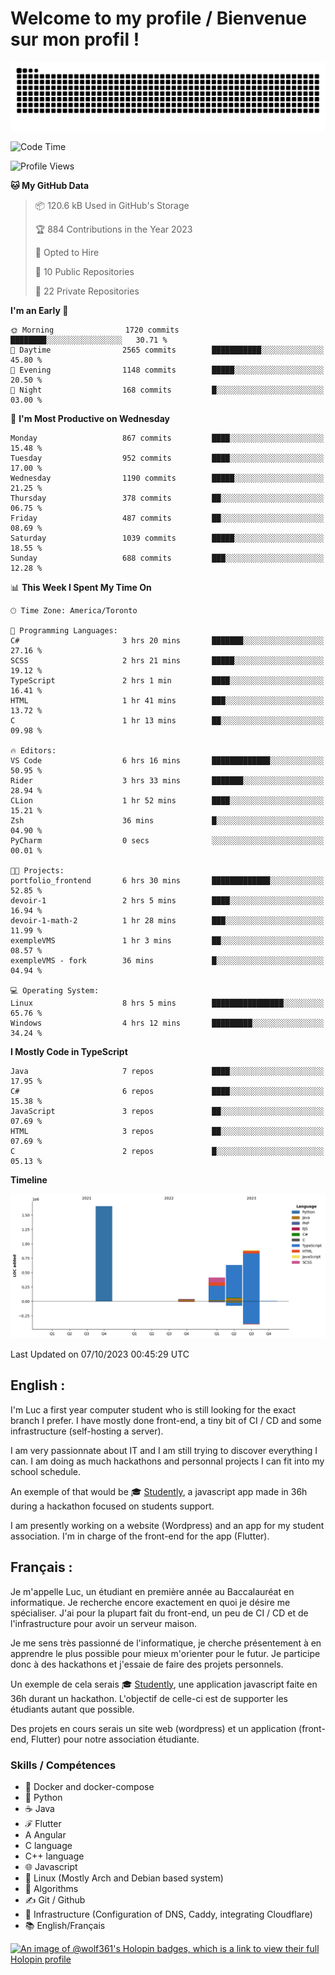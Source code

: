 # Welcome to my profile / Bienvenue sur mon profil !

![snake gif](https://github.com/wolf-361/wolf-361/blob/output/github-contribution-grid-snake.svg)

<!--START_SECTION:waka-->
![Code Time](http://img.shields.io/badge/Code%20Time-392%20hrs%2034%20mins-blue)

![Profile Views](http://img.shields.io/badge/Profile%20Views-0-blue)

**🐱 My GitHub Data** 

> 📦 120.6 kB Used in GitHub's Storage 
 > 
> 🏆 884 Contributions in the Year 2023
 > 
> 💼 Opted to Hire
 > 
> 📜 10 Public Repositories 
 > 
> 🔑 22 Private Repositories 
 > 
**I'm an Early 🐤** 

```text
🌞 Morning                1720 commits        ████████░░░░░░░░░░░░░░░░░   30.71 % 
🌆 Daytime                2565 commits        ███████████░░░░░░░░░░░░░░   45.80 % 
🌃 Evening                1148 commits        █████░░░░░░░░░░░░░░░░░░░░   20.50 % 
🌙 Night                  168 commits         █░░░░░░░░░░░░░░░░░░░░░░░░   03.00 % 
```
📅 **I'm Most Productive on Wednesday** 

```text
Monday                   867 commits         ████░░░░░░░░░░░░░░░░░░░░░   15.48 % 
Tuesday                  952 commits         ████░░░░░░░░░░░░░░░░░░░░░   17.00 % 
Wednesday                1190 commits        █████░░░░░░░░░░░░░░░░░░░░   21.25 % 
Thursday                 378 commits         ██░░░░░░░░░░░░░░░░░░░░░░░   06.75 % 
Friday                   487 commits         ██░░░░░░░░░░░░░░░░░░░░░░░   08.69 % 
Saturday                 1039 commits        █████░░░░░░░░░░░░░░░░░░░░   18.55 % 
Sunday                   688 commits         ███░░░░░░░░░░░░░░░░░░░░░░   12.28 % 
```


📊 **This Week I Spent My Time On** 

```text
🕑︎ Time Zone: America/Toronto

💬 Programming Languages: 
C#                       3 hrs 20 mins       ███████░░░░░░░░░░░░░░░░░░   27.16 % 
SCSS                     2 hrs 21 mins       █████░░░░░░░░░░░░░░░░░░░░   19.12 % 
TypeScript               2 hrs 1 min         ████░░░░░░░░░░░░░░░░░░░░░   16.41 % 
HTML                     1 hr 41 mins        ███░░░░░░░░░░░░░░░░░░░░░░   13.72 % 
C                        1 hr 13 mins        ██░░░░░░░░░░░░░░░░░░░░░░░   09.98 % 

🔥 Editors: 
VS Code                  6 hrs 16 mins       █████████████░░░░░░░░░░░░   50.95 % 
Rider                    3 hrs 33 mins       ███████░░░░░░░░░░░░░░░░░░   28.94 % 
CLion                    1 hr 52 mins        ████░░░░░░░░░░░░░░░░░░░░░   15.21 % 
Zsh                      36 mins             █░░░░░░░░░░░░░░░░░░░░░░░░   04.90 % 
PyCharm                  0 secs              ░░░░░░░░░░░░░░░░░░░░░░░░░   00.01 % 

🐱‍💻 Projects: 
portfolio_frontend       6 hrs 30 mins       █████████████░░░░░░░░░░░░   52.85 % 
devoir-1                 2 hrs 5 mins        ████░░░░░░░░░░░░░░░░░░░░░   16.94 % 
devoir-1-math-2          1 hr 28 mins        ███░░░░░░░░░░░░░░░░░░░░░░   11.99 % 
exempleVMS               1 hr 3 mins         ██░░░░░░░░░░░░░░░░░░░░░░░   08.57 % 
exempleVMS - fork        36 mins             █░░░░░░░░░░░░░░░░░░░░░░░░   04.94 % 

💻 Operating System: 
Linux                    8 hrs 5 mins        ████████████████░░░░░░░░░   65.76 % 
Windows                  4 hrs 12 mins       █████████░░░░░░░░░░░░░░░░   34.24 % 
```

**I Mostly Code in TypeScript** 

```text
Java                     7 repos             ████░░░░░░░░░░░░░░░░░░░░░   17.95 % 
C#                       6 repos             ████░░░░░░░░░░░░░░░░░░░░░   15.38 % 
JavaScript               3 repos             ██░░░░░░░░░░░░░░░░░░░░░░░   07.69 % 
HTML                     3 repos             ██░░░░░░░░░░░░░░░░░░░░░░░   07.69 % 
C                        2 repos             █░░░░░░░░░░░░░░░░░░░░░░░░   05.13 % 
```



**Timeline**

![Lines of Code chart](https://raw.githubusercontent.com/wolf-361/wolf-361/main/assets/bar_graph.png)


 Last Updated on 07/10/2023 00:45:29 UTC
<!--END_SECTION:waka-->

## English : 

I'm Luc a first year computer student who is still looking for the exact branch I prefer. I have mostly done front-end, a tiny bit of CI / CD and some infrastructure (self-hosting a server).

I am very passionnate about IT and I am still trying to discover everything I can. I am doing as much hackathons and personnal projects I can fit into my school schedule.

An exemple of that would be 🎓 [Studently](https://github.com/wolf-361/Studently-CodeJam12), a javascript app made in 36h during a hackathon focused on students support.

I am presently working on a website (Wordpress) and an app for my student association. I'm in charge of the front-end for the app (Flutter).

## Français :

Je m'appelle Luc, un étudiant en première année au Baccalauréat en informatique. Je recherche encore exactement en quoi je désire me spécialiser. J'ai pour la plupart fait du front-end, un peu de CI / CD et de l'infrastructure pour avoir un serveur maison.

Je me sens très passionné de l'informatique, je cherche présentement à en apprendre le plus possible pour mieux m'orienter pour le futur. Je participe donc à des hackathons et j'essaie de faire des projets personnels.

Un exemple de cela serais 🎓 [Studently](https://github.com/wolf-361/Studently-CodeJam12), une application javascript faite en 36h durant un hackathon. L'objectif de celle-ci est de supporter les étudiants autant que possible.

Des projets en cours serais un site web (wordpress) et un application (front-end, Flutter) pour notre association étudiante.

###  Skills / Compétences

* 🐋 Docker and docker-compose
* 🐍 Python
* ☕ Java
* ℱ Flutter
* A Angular
* C language
* C++ language
* 🌐 Javascript
* 🐧 Linux (Mostly Arch and Debian based system)
* 🧩 Algorithms
* ✍️ Git / Github
* 📜 Infrastructure (Configuration of DNS, Caddy, integrating Cloudflare)
* 📚 English/Français

[![An image of @wolf361's Holopin badges, which is a link to view their full Holopin profile](https://holopin.me/wolf361)](https://holopin.io/@wolf361)


